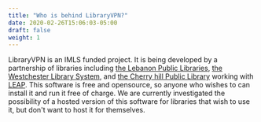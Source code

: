 ```yaml
---
title: "Who is behind LibraryVPN?"
date: 2020-02-26T15:06:03-05:00
draft: false
weight: 1
---
```


LibraryVPN is an IMLS funded project. It is being developed by a partnership of libraries including [the Lebanon Public Libraries](https://leblibrary.com), [the Westchester Library System](https://www.westchesterlibraries.org/), and [the Cherry hill Public Library](https://chplnj.org/) working with [LEAP](https://leap.se/). This software is free and opensource, so anyone who wishes to can install it and run it free of charge. We are currently investigated the possibility of a hosted version of this software for libraries that wish to use it, but don't want to host it for themselves. 

